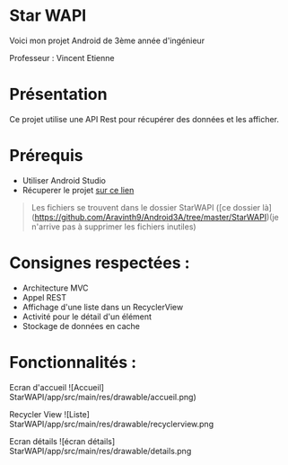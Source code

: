 # Star WAPI
Voici mon projet Android de 3ème année d'ingénieur

Professeur : Vincent Etienne

# Présentation
Ce projet utilise une API Rest pour récupérer des données et les afficher.

# Prérequis
- Utiliser Android Studio
- Récuperer le projet [sur ce lien](https://github.com/Aravinth9/Android3A.git)

>  Les fichiers se trouvent dans le dossier StarWAPI ([ce dossier là] (https://github.com/Aravinth9/Android3A/tree/master/StarWAPI)(je n'arrive pas à supprimer les fichiers inutiles)


# Consignes respectées :
 - Architecture MVC
 - Appel REST
 - Affichage d'une liste dans un RecyclerView
 - Activité pour le détail d'un élément
 - Stockage de données en cache
 
# Fonctionnalités :
Ecran d'accueil
![Accueil] StarWAPI/app/src/main/res/drawable/accueil.png)

Recycler View 
![Liste] StarWAPI/app/src/main/res/drawable/recyclerview.png

Ecran détails
![écran détails] StarWAPI/app/src/main/res/drawable/details.png

